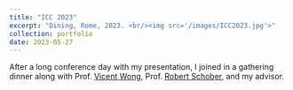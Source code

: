 ```yaml
---
title: "ICC 2023"
excerpt: "Dining, Rome, 2023. <br/><img src='/images/ICC2023.jpg'>"
collection: portfolio
date: 2023-05-27
---
```


After a long conference day with my presentation, I joined in a gathering dinner along with Prof. [Vicent Wong](https://people.ece.ubc.ca/~vincentw/Homepage/Home.html), Prof. [Robert Schober](https://www.tf.fau.eu/person/schober-robert/), and my advisor.